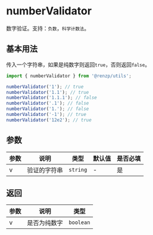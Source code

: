 # numberValidator

数字验证。支持：`负数`，`科学计数法`。

## 基本用法

传入一个字符串，如果是纯数字则返回`true`，否则返回`false`。

```ts
import { numberValidator } from '@renzp/utils';

numberValidator('1'); // true
numberValidator('1.1'); // true
numberValidator('1.1.1'); // false
numberValidator('.1'); // false
numberValidator('1.'); // false
numberValidator('-1'); // true
numberValidator('12e2'); // true
```

## 参数

| 参数 | 说明         | 类型     | 默认值 | 是否必填 |
| ---- | ------------ | -------- | ------ | -------- |
| v    | 验证的字符串 | `string` | -      | 是       |


## 返回

| 参数 | 说明         | 类型      |
| ---- | ------------ | --------- |
| v    | 是否为纯数字 | `boolean` |
